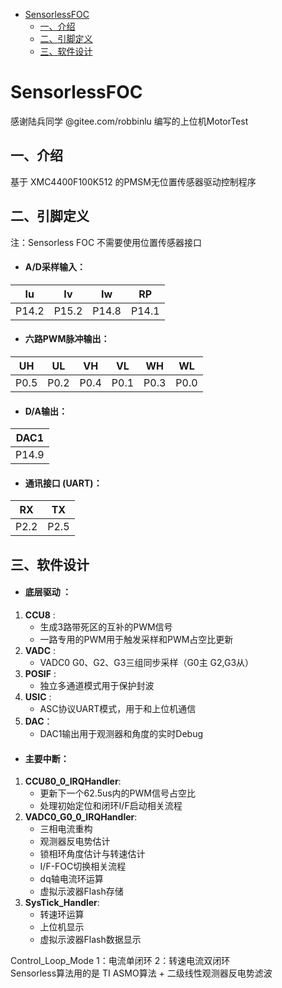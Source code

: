 <!-- TOC -->

- [SensorlessFOC](#sensorlessfoc)
  - [一、介绍](#一介绍)
  - [二、引脚定义](#二引脚定义)
  - [三、软件设计](#三软件设计)

<!-- /TOC -->
#  SensorlessFOC
感谢陆兵同学 @gitee.com/robbinlu 编写的上位机MotorTest
##  一、介绍 
基于 XMC4400F100K512 的PMSM无位置传感器驱动控制程序  
## 二、引脚定义
注：Sensorless FOC 不需要使用位置传感器接口
+ #### A/D采样输入： 

| Iu    | Iv    | Iw     | RP    | 
| :----:| :----: | :----: |:----: | 
| P14.2  | P15.2  | P14.8   | P14.1  | 

+ #### 六路PWM脉冲输出：  

| UH    | UL    | VH     | VL    | WH    | WL     |
| :----:| :----: | :----: |:----: | :----: | :----: |
| P0.5  | P0.2  | P0.4   | P0.1  | P0.3  | P0.0   |

+ #### D/A输出： 

| DAC1    |  
| :----:| 
| P14.9  | 

+ #### 通讯接口 (UART)： 

| RX    | TX    |  
| :----:| :----: | 
| P2.2  | P2.5  | 

## 三、软件设计
* #### 底层驱动 ：  
1. **CCU8** :  
     - 生成3路带死区的互补的PWM信号  
     - 一路专用的PWM用于触发采样和PWM占空比更新
2. **VADC** :   
   -  VADC0 G0、G2、G3三组同步采样（G0主 G2,G3从）
3. **POSIF** :  
   - 独立多通道模式用于保护封波
4. **USIC** :  
   - ASC协议UART模式，用于和上位机通信
5. **DAC**：  
    - DAC1输出用于观测器和角度的实时Debug  

* #### 主要中断：
 1. **CCU80_0_IRQHandler**:  
     - 更新下一个62.5us内的PWM信号占空比  
     - 处理初始定位和闭环I/F启动相关流程
2. **VADC0_G0_0_IRQHandler**:   
   - 三相电流重构  
   - 观测器反电势估计
   - 锁相环角度估计与转速估计 
   - I/F-FOC切换相关流程
   - dq轴电流环运算
   - 虚拟示波器Flash存储
1. **SysTick_Handler**:   
   - 转速环运算 
   - 上位机显示
   - 虚拟示波器Flash数据显示

Control_Loop_Mode  1：电流单闭环  2：转速电流双闭环   
Sensorless算法用的是 TI ASMO算法 + 二级线性观测器反电势滤波
